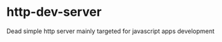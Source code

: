 http-dev-server
===============

Dead simple http server mainly targeted for javascript apps development
